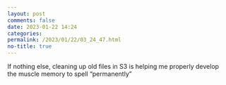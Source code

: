 ```yaml
---
layout: post
comments: false
date: 2023-01-22 14:24
categories: 
permalink: /2023/01/22/03_24_47.html
no-title: true
---
```

If nothing else, cleaning up old files in S3 is helping me properly develop the muscle memory to spell “permanently”